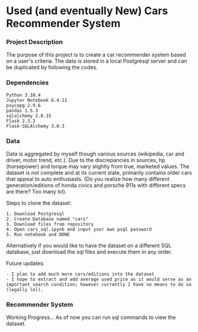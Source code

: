 # Used (and eventually New) Cars Recommender System

### Project Description
The purpose of this project is to create a car recommender system based on a user's criteria.
The data is stored in a local Postgresql server and can be duplicated by following the codes.

### Dependencies

    Python 3.10.4
    Jupyter Notebook 6.4.11
    psycopg 2.9.6
    pandas 1.5.3
    sqlalchemy 2.0.15
    Flask 2.3.2
    Flask-SQLAlchemy 3.0.3

### Data
Data is aggregated by myself though various sources (wikipedia, car and driver, motor trend, etc.). Due to the discrepancies in sources, hp (horsepower) and torque may vary slightly from true, marketed values. The dataset is not complete and at its current state, primarily contains older cars that appeal to auto enthusiasts. (Do you realize how many different generation/editions of honda civics and porsche 911s with different specs are there? Too many lol).

Steps to clone the dataset:

    1. Download Postgresql
    2. Create Database named "cars"
    3. Download files from repository
    4. Open cars_sql.ipynb and input your own psql password
    5. Run notebook and DONE

Alternatively if you would like to have the dataset on a different SQL database, just download the sql files and execute them in any order.

Future updates:

    - I plan to add much more cars/editions into the dataset
    - I hope to extract and add average used price as it would serve as an important search condition; however currently I have no means to do so (legally lol).

### Recommender System
Working Progress... As of now you can run sql commands to view the dataset.